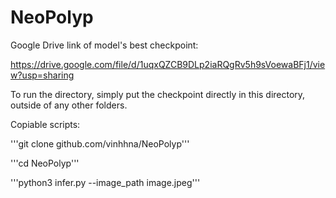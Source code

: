 # NeoPolyp
Google Drive link of model's best checkpoint: 

https://drive.google.com/file/d/1uqxQZCB9DLp2iaRQgRv5h9sVoewaBFj1/view?usp=sharing

To run the directory, simply put the checkpoint directly in this directory, outside of any other folders.

Copiable scripts:

'''git clone github.com/vinhhna/NeoPolyp'''

'''cd NeoPolyp'''

'''python3 infer.py --image_path image.jpeg'''
